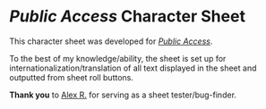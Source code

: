 # _Public Access_ Character Sheet

This character sheet was developed for [_Public Access_](https://www.gauntlet-rpg.com/public-access.html).

To the best of my knowledge/ability, the sheet is set up for internationalization/translation of all text displayed in the sheet and outputted from sheet roll buttons.

**Thank you** to [Alex R.](https://app.roll20.net/users/713901) for serving as a sheet tester/bug-finder.
